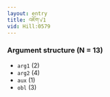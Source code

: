 ```yaml
---
layout: entry
title: འཇོག་√1
vid: Hill:0579
---
```

### Argument structure (N = 13)
* `arg1` (2)
* `arg2` (4)
* `aux` (1)
* `obl` (3)
